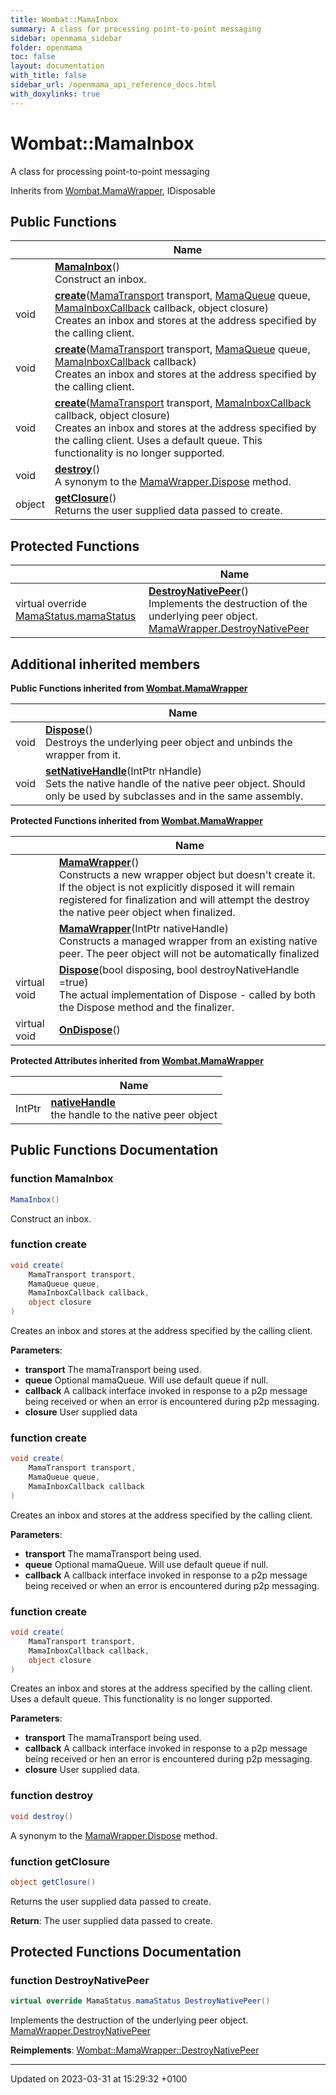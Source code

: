 ```yaml
---
title: Wombat::MamaInbox
summary: A class for processing point-to-point messaging 
sidebar: openmama_sidebar
folder: openmama
toc: false
layout: documentation
with_title: false
sidebar_url: /openmama_api_reference_docs.html
with_doxylinks: true
---
```


# Wombat::MamaInbox



A class for processing point-to-point messaging 

Inherits from [Wombat.MamaWrapper](classWombat_1_1MamaWrapper.html), IDisposable

## Public Functions

|                | Name           |
| -------------- | -------------- |
| | **[MamaInbox](classWombat_1_1MamaInbox.html#function-mamainbox)**()<br>Construct an inbox.  |
| void | **[create](classWombat_1_1MamaInbox.html#function-create)**([MamaTransport](classWombat_1_1MamaTransport.html) transport, [MamaQueue](classWombat_1_1MamaQueue.html) queue, [MamaInboxCallback](interfaceWombat_1_1MamaInboxCallback.html) callback, object closure)<br>Creates an inbox and stores at the address specified by the calling client.  |
| void | **[create](classWombat_1_1MamaInbox.html#function-create)**([MamaTransport](classWombat_1_1MamaTransport.html) transport, [MamaQueue](classWombat_1_1MamaQueue.html) queue, [MamaInboxCallback](interfaceWombat_1_1MamaInboxCallback.html) callback)<br>Creates an inbox and stores at the address specified by the calling client.  |
| void | **[create](classWombat_1_1MamaInbox.html#function-create)**([MamaTransport](classWombat_1_1MamaTransport.html) transport, [MamaInboxCallback](interfaceWombat_1_1MamaInboxCallback.html) callback, object closure)<br>Creates an inbox and stores at the address specified by the calling client. Uses a default queue. This functionality is no longer supported.  |
| void | **[destroy](classWombat_1_1MamaInbox.html#function-destroy)**()<br>A synonym to the [MamaWrapper.Dispose]() method.  |
| object | **[getClosure](classWombat_1_1MamaInbox.html#function-getclosure)**()<br>Returns the user supplied data passed to create.  |

## Protected Functions

|                | Name           |
| -------------- | -------------- |
| virtual override [MamaStatus.mamaStatus](classWombat_1_1MamaStatus.html#enum-mamastatus) | **[DestroyNativePeer](classWombat_1_1MamaInbox.html#function-destroynativepeer)**()<br>Implements the destruction of the underlying peer object. [MamaWrapper.DestroyNativePeer]() |

## Additional inherited members

**Public Functions inherited from [Wombat.MamaWrapper](classWombat_1_1MamaWrapper.html)**

|                | Name           |
| -------------- | -------------- |
| void | **[Dispose](classWombat_1_1MamaWrapper.html#function-dispose)**()<br>Destroys the underlying peer object and unbinds the wrapper from it.  |
| void | **[setNativeHandle](classWombat_1_1MamaWrapper.html#function-setnativehandle)**(IntPtr nHandle)<br>Sets the native handle of the native peer object. Should only be used by subclasses and in the same assembly.  |

**Protected Functions inherited from [Wombat.MamaWrapper](classWombat_1_1MamaWrapper.html)**

|                | Name           |
| -------------- | -------------- |
| | **[MamaWrapper](classWombat_1_1MamaWrapper.html#function-mamawrapper)**()<br>Constructs a new wrapper object but doesn't create it. If the object is not explicitly disposed it will remain registered for finalization and will attempt the destroy the native peer object when finalized.  |
| | **[MamaWrapper](classWombat_1_1MamaWrapper.html#function-mamawrapper)**(IntPtr nativeHandle)<br>Constructs a managed wrapper from an existing native peer. The peer object will not be automatically finalized  |
| virtual void | **[Dispose](classWombat_1_1MamaWrapper.html#function-dispose)**(bool disposing, bool destroyNativeHandle =true)<br>The actual implementation of Dispose - called by both the Dispose method and the finalizer.  |
| virtual void | **[OnDispose](classWombat_1_1MamaWrapper.html#function-ondispose)**() |

**Protected Attributes inherited from [Wombat.MamaWrapper](classWombat_1_1MamaWrapper.html)**

|                | Name           |
| -------------- | -------------- |
| IntPtr | **[nativeHandle](classWombat_1_1MamaWrapper.html#variable-nativehandle)** <br>the handle to the native peer object  |


## Public Functions Documentation

### function MamaInbox

```csharp
MamaInbox()
```

Construct an inbox. 

### function create

```csharp
void create(
    MamaTransport transport,
    MamaQueue queue,
    MamaInboxCallback callback,
    object closure
)
```

Creates an inbox and stores at the address specified by the calling client. 

**Parameters**: 

  * **transport** The mamaTransport being used. 
  * **queue** Optional mamaQueue. Will use default queue if null. 
  * **callback** A callback interface invoked in response to a p2p message being received or when an error is encountered during p2p messaging. 
  * **closure** User supplied data 


### function create

```csharp
void create(
    MamaTransport transport,
    MamaQueue queue,
    MamaInboxCallback callback
)
```

Creates an inbox and stores at the address specified by the calling client. 

**Parameters**: 

  * **transport** The mamaTransport being used. 
  * **queue** Optional mamaQueue. Will use default queue if null. 
  * **callback** A callback interface invoked in response to a p2p message being received or when an error is encountered during p2p messaging. 


### function create

```csharp
void create(
    MamaTransport transport,
    MamaInboxCallback callback,
    object closure
)
```

Creates an inbox and stores at the address specified by the calling client. Uses a default queue. This functionality is no longer supported. 

**Parameters**: 

  * **transport** The mamaTransport being used. 
  * **callback** A callback interface invoked in response to a p2p message being received or hen an error is encountered during p2p messaging. 
  * **closure** User supplied data. 


### function destroy

```csharp
void destroy()
```

A synonym to the [MamaWrapper.Dispose]() method. 

### function getClosure

```csharp
object getClosure()
```

Returns the user supplied data passed to create. 

**Return**: The user supplied data passed to create. 

## Protected Functions Documentation

### function DestroyNativePeer

```csharp
virtual override MamaStatus.mamaStatus DestroyNativePeer()
```

Implements the destruction of the underlying peer object. [MamaWrapper.DestroyNativePeer]()

**Reimplements**: [Wombat::MamaWrapper::DestroyNativePeer](classWombat_1_1MamaWrapper.html#function-destroynativepeer)


-------------------------------

Updated on 2023-03-31 at 15:29:32 +0100